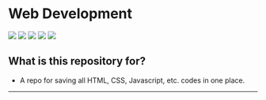 # Web Development #

![](https://img.shields.io/badge/HTML-grey?style=for-the-badge&logo=html5)
![](https://img.shields.io/badge/CSS-grey?style=for-the-badge&logo=css3)
![](https://img.shields.io/badge/javascript-grey?style=for-the-badge&logo=javascript)
![](http://img.shields.io/badge/react-grey?style=for-the-badge&logo=react)
![](http://img.shields.io/badge/Bootstrap-grey?style=for-the-badge&logo=bootstrap)

## What is this repository for? ##

* A repo for saving all HTML, CSS, Javascript, etc. codes in one place.

---